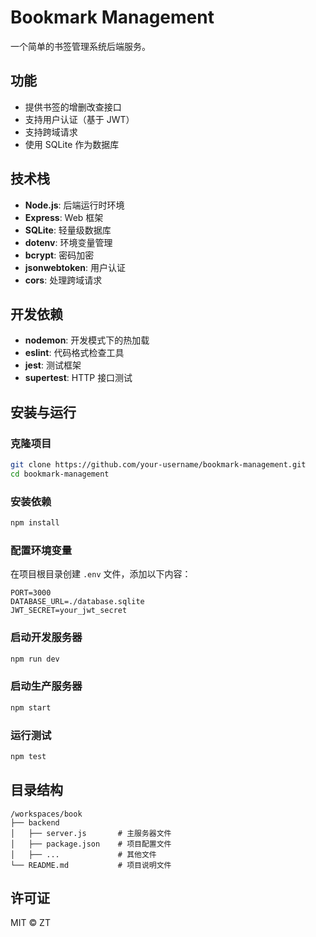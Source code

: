 # Bookmark Management

一个简单的书签管理系统后端服务。

## 功能

- 提供书签的增删改查接口
- 支持用户认证（基于 JWT）
- 支持跨域请求
- 使用 SQLite 作为数据库

## 技术栈

- **Node.js**: 后端运行时环境
- **Express**: Web 框架
- **SQLite**: 轻量级数据库
- **dotenv**: 环境变量管理
- **bcrypt**: 密码加密
- **jsonwebtoken**: 用户认证
- **cors**: 处理跨域请求

## 开发依赖

- **nodemon**: 开发模式下的热加载
- **eslint**: 代码格式检查工具
- **jest**: 测试框架
- **supertest**: HTTP 接口测试

## 安装与运行

### 克隆项目

```bash
git clone https://github.com/your-username/bookmark-management.git
cd bookmark-management
```

### 安装依赖

```bash
npm install
```

### 配置环境变量

在项目根目录创建 `.env` 文件，添加以下内容：

```
PORT=3000
DATABASE_URL=./database.sqlite
JWT_SECRET=your_jwt_secret
```

### 启动开发服务器

```bash
npm run dev
```

### 启动生产服务器

```bash
npm start
```

### 运行测试

```bash
npm test
```

## 目录结构

```
/workspaces/book
├── backend
│   ├── server.js       # 主服务器文件
│   ├── package.json    # 项目配置文件
│   ├── ...             # 其他文件
└── README.md           # 项目说明文件
```

## 许可证

MIT © ZT
